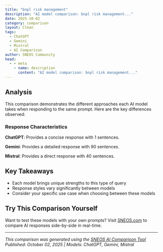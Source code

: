 ```yaml
---
title: "bnpl risk management"
description: "AI model comparison: bnpl risk management..."
date: 2025-10-02
category: comparison
layout: Clean
tags:
  - ChatGPT
  - Gemini
  - Mistral
  - AI Comparison
author: SNEOS Community
head:
  - - meta
    - name: description
      content: "AI model comparison: bnpl risk management..."
---
```


<ChatComparison
  title="bnpl risk management"
  prompt="bnpl risk management"
  :responses='{
    "ChatGPT": "Buy Now, Pay Later (BNPL) services have gained substantial popularity in recent years due to their convenience for consumers. However, they also pose various risks to both consumers and providers. Effective risk management is crucial for BNPL businesses to thrive sustainably. Here are key aspects to consider in BNPL risk management:\n\n### 1. **Credit Risk Assessment**\n   - **Consumer Evaluation**: Implement robust credit scoring systems to assess the creditworthiness of consumers. This might involve using alternative data sources, such as transaction history and behavioral data, rather than just traditional credit scores.\n   - **Affordability Checks**: Assess consumers’ ability to repay the BNPL debt by analyzing their income, expenses, and existing debt levels.\n\n### 2. **Fraud Prevention**\n   - **Identity Verification**: Utilize advanced identity verification methods to prevent identity theft and fraud. This can include biometric verification and multi-factor authentication.\n   - **Transaction Monitoring**: Implement real-time monitoring systems to identify unusual patterns or transactions that may indicate fraud.\n\n### 3. **Regulatory Compliance**\n   - **Stay Updated on Regulations**: Be aware of and comply with local laws and regulations governing BNPL services. This includes responsible lending practices and disclosure requirements.\n   - **Consumer Protection Policies**: Ensure that your service has clear terms and conditions, and provides adequate disclosures to consumers to avoid misleading practices.\n\n### 4. **Portfolio Management**\n   - **Diversity of Offerings**: Offer a range of BNPL options (e.g., payment terms, amounts) to diversify risk across different segments of consumers.\n   - **Risk Segmentation**: Use data analytics to segment customers based on risk profiles and tailor products accordingly.\n\n### 5. **Operational Risk Management**\n   - **Technology Infrastructure**: Ensure that your technology systems are robust, secure, and capable of handling potential spikes in demand or transaction volumes.\n   - **Vendor Management**: If collaborating with third-party vendors (e.g., credit bureaus, payment processors), conduct thorough due diligence and maintain strong oversight.\n\n### 6. **Consumer Education**\n   - **Promote Responsible Usage**: Educate consumers about the implications of BNPL, including potential debt accumulation and fees for missed payments.\n   - **Transparent Communication**: Provide clear information about payment terms, fees, and consequences of defaulting on payments.\n\n### 7. **Performance Metrics**\n   - **Monitor Key Performance Indicators (KPIs)**: Regularly analyze KPIs such as delinquency rates, charge-off rates, and consumer repayment behavior to identify emerging risks.\n   - **Feedback Mechanisms**: Establish feedback loops to learn from consumer experiences and continuously improve services.\n\n### 8. **Crisis Management**\n   - **Contingency Plans**: Develop plans to handle economic downturns or changes in consumer behavior that could impact repayment rates.\n   - **Set Aside Provisions**: Establish reserves to cover potential losses from defaults or unforeseen circumstances.\n\n### 9. **Data Protection**\n   - **Data Security**: Protect sensitive consumer data through strong cybersecurity measures and comply with data privacy regulations.\n   - **Data Usage Policies**: Ensure ethical use of data, especially in credit assessments and marketing strategies.\n\n### 10. **Collaboration with Financial Institutions**\n   - **Partnership Development**: Collaborate with banks and financial institutions to share risk and develop better solutions for consumers.\n   - **Sustainable Funding Models**: Explore sustainable financing options to maintain liquidity and meet customer demands.\n\nBy implementing a comprehensive risk management strategy, BNPL providers can mitigate potential risks while providing valuable services to consumers. This approach not only helps in maintaining profitability but also ensures customer trust and satisfaction in a competitive market.",
    "Gemini": "BNPL (Buy Now, Pay Later) services offer consumers a convenient way to spread out payments for purchases, but they also introduce unique risk management challenges for BNPL providers, merchants, and even consumers. Here\u0027s a breakdown of BNPL risk management considerations:\n\n**I. Risks for BNPL Providers:**\n\n*   **Credit Risk:** This is the most significant risk. It\u0027s the possibility that borrowers will default on their installment payments.\n    *   **Sub-risks:**\n        *   **Underwriting Risks:** Inadequate assessment of the borrower\u0027s ability to repay.\n        *   **Portfolio Concentration:** Overexposure to specific industries or borrower segments.\n        *   **Economic Downturn:** Increased defaults during recessions or economic hardship.\n*   **Fraud Risk:** BNPL platforms are vulnerable to various types of fraudulent activity.\n    *   **Sub-risks:**\n        *   **Identity Theft:** Fraudsters using stolen identities to open BNPL accounts.\n        *   **Account Takeover:** Gaining unauthorized access to legitimate user accounts.\n        *   **Merchant Collusion:**  Merchants and fraudsters working together for fraudulent transactions.\n        *   **Refund Fraud:** Exploiting refund policies for illicit gains.\n*   **Operational Risk:** Risks related to the BNPL provider\u0027s internal processes, systems, and controls.\n    *   **Sub-risks:**\n        *   **System Failures:** Outages or errors in the platform\u0027s technology.\n        *   **Data Breaches:** Compromise of customer data due to security vulnerabilities.\n        *   **Poor Customer Service:** Inadequate support for borrowers experiencing difficulties.\n        *   **Inadequate Collections Processes:** Inefficient or aggressive debt collection practices.\n*   **Regulatory and Compliance Risk:** The evolving regulatory landscape for BNPL can create risks.\n    *   **Sub-risks:**\n        *   **Consumer Protection Laws:** Violations of lending laws, disclosure requirements, and fair debt collection practices.\n        *   **Data Privacy Regulations:** Non-compliance with GDPR, CCPA, and other data privacy laws.\n        *   **Anti-Money Laundering (AML) Regulations:** Failure to detect and prevent money laundering activities.\n        *   **Financial Crimes:** Risk of being used for illegal transactions.\n*   **Liquidity Risk:** BNPL providers need to ensure they have sufficient funds to cover their obligations.\n    *   **Sub-risks:**\n        *   **Funding Shortfall:** Inability to secure funding to cover loan disbursements.\n        *   **Asset-Liability Mismatch:** Imbalances between the maturity of assets and liabilities.\n*   **Reputational Risk:** Negative publicity can damage a BNPL provider\u0027s brand and customer trust.\n    *   **Sub-risks:**\n        *   **Negative Customer Reviews:** Complaints about high fees, confusing terms, or poor service.\n        *   **Data Breaches:** Loss of customer data due to security incidents.\n        *   **Unethical Practices:** Aggressive marketing or collection tactics.\n\n**II. Risk Mitigation Strategies for BNPL Providers:**\n\n*   **Robust Credit Underwriting:**\n    *   **Implement sophisticated credit scoring models:** Utilize alternative data (transaction history, social media data, etc.) alongside traditional credit bureau data.\n    *   **Adjust credit limits:**  Set appropriate spending limits based on risk assessment.\n    *   **Regularly review and update underwriting criteria:** Adapt to changing economic conditions and borrower behavior.\n*   **Fraud Prevention Measures:**\n    *   **Implement strong identity verification processes:** Use multi-factor authentication, biometric verification, and knowledge-based authentication.\n    *   **Monitor transactions for suspicious activity:** Employ AI-powered fraud detection systems to identify patterns of fraud.\n    *   **Collaborate with merchants:** Share fraud intelligence and implement joint fraud prevention measures.\n    *   **Secure data and systems:** Invest in robust cybersecurity infrastructure and protocols.\n*   **Operational Controls:**\n    *   **Automate key processes:**  Reduce manual errors and improve efficiency.\n    *   **Implement strong data governance practices:** Ensure data quality, security, and privacy.\n    *   **Provide excellent customer service:** Offer responsive and helpful support to borrowers.\n    *   **Develop clear and transparent terms and conditions:**  Ensure borrowers understand the terms of their BNPL agreements.\n*   **Regulatory Compliance:**\n    *   **Establish a compliance program:** Appoint a compliance officer and develop policies and procedures to comply with all applicable laws and regulations.\n    *   **Stay informed about regulatory changes:**  Monitor the evolving regulatory landscape and adapt accordingly.\n    *   **Conduct regular audits:** Ensure compliance with internal policies and external regulations.\n*   **Liquidity Management:**\n    *   **Diversify funding sources:**  Avoid over-reliance on a single funding source.\n    *   **Maintain adequate liquidity reserves:** Ensure sufficient funds are available to cover loan disbursements and other obligations.\n    *   **Monitor cash flow:** Track cash inflows and outflows to identify potential liquidity issues.\n*   **Reputation Management:**\n    *   **Proactively address customer complaints:**  Respond quickly and effectively to resolve customer issues.\n    *   **Monitor social media and online reviews:**  Identify and address negative feedback.\n    *   **Promote responsible lending practices:**  Highlight the benefits of BNPL while emphasizing the importance of responsible borrowing.\n*   **Portfolio Management:**\n    *   **Segment your portfolio:** Understand the risk profile of different borrower segments.\n    *   **Develop tailored collections strategies:**  Use different approaches for different types of borrowers.\n    *   **Implement early warning systems:**  Identify borrowers who are at risk of default.\n\n**III. Risks for Merchants:**\n\n*   **BNPL Provider Risk:**\n    *   **Provider Failure:** The BNPL provider goes out of business, leaving merchants with outstanding payments.\n    *   **Service Disruption:**  Issues with the BNPL platform disrupt sales or negatively impact customer experience.\n    *   **Fee Increases:** BNPL providers raise their fees, reducing merchant profit margins.\n*   **Chargeback Risk:**  Customers may dispute charges through the BNPL provider, leading to chargebacks for the merchant.\n*   **Increased Return Fraud:** Easier purchasing options may encourage more return fraud.\n*   **Integration Challenges:** Integrating BNPL services into existing systems can be complex and time-consuming.\n\n**IV. Risk Mitigation Strategies for Merchants:**\n\n*   **Due Diligence:** Carefully vet potential BNPL partners, considering their financial stability, reputation, and service offerings.\n*   **Contractual Agreements:**  Negotiate favorable terms with BNPL providers, including fee structures, chargeback policies, and payment terms.\n*   **Integration Planning:**  Plan the integration of BNPL services carefully, considering the impact on existing systems and processes.\n*   **Chargeback Management:**  Implement effective chargeback management processes to dispute fraudulent or invalid claims.\n*   **Monitor BNPL Performance:**  Track the performance of BNPL services, including sales volume, customer satisfaction, and chargeback rates.\n*   **Diversification:** Work with multiple BNPL providers to reduce dependency on a single platform.\n\n**V. Risks for Consumers:**\n\n*   **Overspending:**  BNPL can encourage consumers to overspend and take on more debt than they can afford.\n*   **Hidden Fees:**  Late fees, interest charges, and other fees can add up quickly.\n*   **Debt Accumulation:**  Multiple BNPL accounts can lead to debt overload.\n*   **Credit Score Impact:**  Late payments or defaults can negatively impact credit scores.\n*   **Loss of Purchase Protection:** In some cases, BNPL purchases may not be eligible for the same purchase protection benefits as credit card purchases.\n*   **Collection Practices:**  Aggressive collection practices can be stressful and damaging.\n*   **Data Privacy Concerns:** Sharing personal and financial data with BNPL providers can raise privacy concerns.\n\n**VI. Risk Mitigation Strategies for Consumers:**\n\n*   **Budgeting:** Create a budget and track spending to avoid overspending with BNPL.\n*   **Read the Terms and Conditions:** Carefully review the terms and conditions of BNPL agreements, paying close attention to fees, interest charges, and repayment terms.\n*   **Make Payments on Time:** Set reminders and automate payments to avoid late fees and negative impacts on credit scores.\n*   **Limit BNPL Accounts:**  Avoid opening too many BNPL accounts to prevent debt overload.\n*   **Compare BNPL Options:**  Shop around for the best BNPL options, comparing fees, interest rates, and repayment terms.\n*   **Understand Purchase Protection:**  Be aware of the purchase protection benefits offered by BNPL providers and compare them to those offered by credit cards.\n*   **Protect Personal Information:**  Be cautious about sharing personal and financial information with BNPL providers, and choose providers with strong security measures.\n\n**VII. The Future of BNPL Risk Management:**\n\n*   **Increased Regulation:**  Governments are likely to increase regulation of the BNPL industry to protect consumers and ensure responsible lending practices.\n*   **Enhanced Credit Reporting:**  BNPL providers may be required to report payment data to credit bureaus, providing a more complete picture of consumer creditworthiness.\n*   **AI and Machine Learning:**  BNPL providers will continue to leverage AI and machine learning to improve credit underwriting, fraud detection, and risk management.\n*   **Financial Literacy Education:**  Increased efforts to educate consumers about the risks and benefits of BNPL will be crucial to promote responsible borrowing.\n\nBy understanding the risks associated with BNPL and implementing effective risk management strategies, BNPL providers, merchants, and consumers can harness the benefits of this payment method while mitigating its potential downsides.\n",
    "Mistral": "Buy Now, Pay Later (BNPL) services have become increasingly popular, but they also come with unique risks that need to be managed effectively. Here are some key aspects of risk management for BNPL providers:\n\n### 1. **Credit Risk**\n   - **Customer Assessment**: Implement robust credit assessment tools to evaluate the creditworthiness of customers. This can include traditional credit scores, alternative data, and machine learning algorithms.\n   - **Fraud Detection**: Use advanced fraud detection systems to identify and mitigate fraudulent activities.\n   - **Default Rates**: Monitor default rates closely and adjust lending criteria as needed to manage risk.\n\n### 2. **Operational Risk**\n   - **System Reliability**: Ensure that the technology infrastructure is reliable and can handle high volumes of transactions without downtime.\n   - **Data Security**: Implement strong data security measures to protect customer information from breaches.\n   - **Compliance**: Stay compliant with relevant regulations and standards, such as GDPR, PCI-DSS, and local financial regulations.\n\n### 3. **Market Risk**\n   - **Economic Conditions**: Be aware of economic conditions that could affect consumer spending and repayment abilities.\n   - **Interest Rates**: Monitor changes in interest rates that could impact the cost of borrowing and consumer behavior.\n\n### 4. **Reputation Risk**\n   - **Customer Experience**: Ensure a positive customer experience to maintain trust and loyalty.\n   - **Public Relations**: Manage public relations effectively to address any negative press or customer complaints.\n\n### 5. **Regulatory Risk**\n   - **Legal Compliance**: Stay updated with changing regulations and ensure compliance with all legal requirements.\n   - **Consumer Protection**: Implement measures to protect consumers, such as clear disclosure of terms and conditions, and fair lending practices.\n\n### 6. **Financial Risk**\n   - **Liquidity Management**: Ensure adequate liquidity to meet payment obligations and manage cash flow effectively.\n   - **Revenue Streams**: Diversify revenue streams to mitigate the risk of relying solely on transaction fees.\n\n### 7. **Technological Risk**\n   - **Cybersecurity**: Invest in robust cybersecurity measures to protect against hacking and data breaches.\n   - **Innovation**: Stay ahead of technological advancements to maintain a competitive edge and improve service offerings.\n\n### 8. **Customer Risk**\n   - **Education**: Educate customers about the risks and responsibilities associated with BNPL services.\n   - **Support**: Provide customer support to help resolve issues and address concerns promptly.\n\n### 9. **Partnership Risk**\n   - **Merchant Relationships**: Build strong relationships with merchants to ensure smooth transactions and minimize disputes.\n   - **Third-Party Risks**: Manage risks associated with third-party vendors and service providers.\n\n### 10. **Strategic Risk**\n   - **Business Model**: Continuously evaluate and adapt the business model to stay competitive and relevant.\n   - **Market Positioning**: Position the BNPL service effectively in the market to attract and retain customers.\n\n### Best Practices for Risk Management\n- **Data Analytics**: Use data analytics to gain insights into customer behavior, risk profiles, and market trends.\n- **Risk Models**: Develop and regularly update risk models to accurately predict and mitigate risks.\n- **Continuous Monitoring**: Implement continuous monitoring systems to detect and respond to risks in real-time.\n- **Stakeholder Communication**: Maintain open communication with stakeholders, including customers, merchants, and regulators.\n- **Training and Awareness**: Provide regular training and awareness programs for employees to stay updated on risk management practices.\n\nBy focusing on these areas, BNPL providers can effectively manage risks and ensure sustainable growth and customer satisfaction."
  }'
  published-date="10:51"
/>

## Analysis

This comparison demonstrates the different approaches each AI model takes when responding to the same prompt. Here are the key differences observed:

### Response Characteristics

**ChatGPT**: Provides a concise response with 1 sentences. 

**Gemini**: Provides a detailed response with 90 sentences. 

**Mistral**: Provides a direct response with 40 sentences. 

## Key Takeaways

- Each model brings unique strengths to this type of query
- Response styles vary significantly between models
- Consider your specific use case when choosing between these models

## Try This Comparison Yourself

Want to test these models with your own prompts? Visit [SNEOS.com](https://sneos.com) to compare AI responses side-by-side in real-time.

---

*This comparison was generated using the [SNEOS AI Comparison Tool](https://sneos.com)*
*Published: October 02, 2025 | Models: ChatGPT, Gemini, Mistral*
